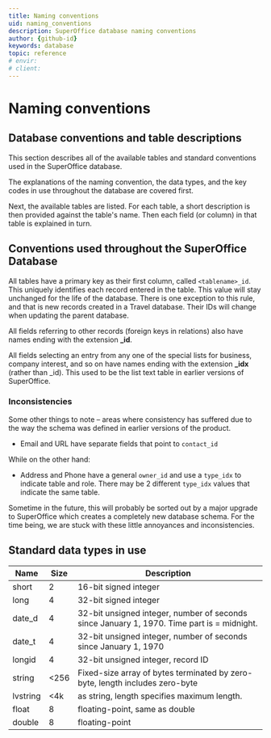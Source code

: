 ```yaml
---
title: Naming conventions
uid: naming_conventions
description: SuperOffice database naming conventions
author: {github-id}
keywords: database
topic: reference
# envir:
# client:
---
```


# Naming conventions

## Database conventions and table descriptions

This section describes all of the available tables and standard conventions used in the SuperOffice database.

The explanations of the naming convention, the data types, and the key codes in use throughout the database are covered first.

Next, the available tables are listed. For each table, a short description is then provided against the table's name. Then each field (or column) in that table is explained in turn.

## Conventions used throughout the SuperOffice Database

All tables have a primary key as their first column, called `<tablename>_id`. This uniquely identifies each record entered in the table. This value will stay unchanged for the life of the database. There is one exception to this rule, and that is new records created in a Travel database. Their IDs will change when updating the parent database.

All fields referring to other records (foreign keys in relations) also have names ending with the extension **\_id**.

All fields selecting an entry from any one of the special lists for business, company interest, and so on have names ending with the extension **\_idx** (rather than \_id). This used to be the list text table in earlier versions of SuperOffice.

### Inconsistencies

Some other things to note – areas where consistency has suffered due to the way the schema was defined in earlier versions of the product.

* Email and URL have separate fields that point to `contact_id`

While on the other hand:

* Address and Phone have a general `owner_id` and use a `type_idx` to indicate table and role. There may be 2 different `type_idx` values that indicate the same table.

Sometime in the future, this will probably be sorted out by a major upgrade to SuperOffice which creates a completely new database schema. For the time being, we are stuck with these little annoyances and inconsistencies.

## Standard data types in use

| Name | Size | Description |
|---|---|---|
| short | 2 | 16-bit signed integer |
| long | 4 | 32-bit signed integer |
| date_d | 4 | 32-bit unsigned integer, number of seconds since January 1, 1970.  Time part is = midnight. |
| date_t | 4 | 32-bit unsigned integer, number of seconds since January 1, 1970 |
| longid | 4 | 32-bit unsigned integer, record ID |
| string | \<256 | Fixed-size array of bytes terminated by zero-byte, length includes zero-byte |
| lvstring | \<4k | as string, length specifies maximum length. |
| float | 8 | floating-point, same as double |
| double | 8 | floating-point |

